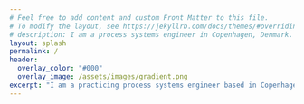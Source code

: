 ```yaml
---
# Feel free to add content and custom Front Matter to this file.
# To modify the layout, see https://jekyllrb.com/docs/themes/#overriding-theme-defaults
# description: I am a process systems engineer in Copenhagen, Denmark. I have experience with process modeling, simulation and optimization as well as some machine/deep learning.
layout: splash
permalink: /
header:
  overlay_color: "#000"
  overlay_image: /assets/images/gradient.png
excerpt: "I am a practicing process systems engineer based in Copenhagen area in Denmark. I enjoy *systems* thinking and love data-driven algorithms."
---
```


<!-- ## Hi, I'm Resul.

I am a chemical and a process systems engineer and I hold a Ph.D. in applying process systems engineering principles to the early-stage process design problems. Throughout my education, I have also acquired a profound understanding of modeling, simulation, and optimization of engineering processes as well as first hand experiences of algorithm development for data-driven decision making under uncertainty. I am currently working at the Research & Early Development business area of [Novo Nordisk A/S](https://www.novonordisk.com/). 

To learn more, reach out on [LinkedIn](https://www.linkedin.com/in/resulal/) or send an [email](mailto:meresul@gmail.com)! 

## Stay tuned. -->